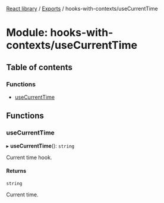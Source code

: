 [React library](../index.md) / [Exports](../modules.md) / hooks-with-contexts/useCurrentTime

# Module: hooks-with-contexts/useCurrentTime

## Table of contents

### Functions

- [useCurrentTime](hooks_with_contexts_useCurrentTime.md#usecurrenttime)

## Functions

### useCurrentTime

▸ **useCurrentTime**(): `string`

Current time hook.

#### Returns

`string`

Current time.
